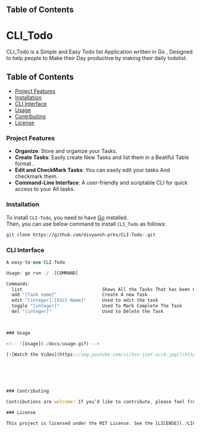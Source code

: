 
## Table of Contents
# CLI_Todo

CLI_Todo is a Simple and Easy Todo list Application written in Go , Designed to help people to Make their Day productive by making their daily todolist.

## Table of Contents

- [Project Features](#project-features)
- [Installation](#installation)
- [CLI Interface](#cli-interface)
- [Usage](#usage)
- [Contributing](#contributing)
- [License](#license)

### Project Features

- **Organize**: Store and organize your Tasks.
- **Create Tasks**: Easily create New Tasks and list them in a Beatiful Table format .
- **Edit and CheckMark Tasks**: You can easily edit your tasks And checkmark them.
- **Command-Line Interface**: A user-friendly and scriptable CLI for quick access to your All tasks.

### Installation

To install `CLI-Todo`, you need to have [Go](https://go.dev/doc/install) installed.  
Then, you can use below command to install `CLI_Todo` as follows:



```bash
git clone https://github.com/divyansh-prks/CLI-Todo-.git
```

### CLI Interface

```rust
A easy-to-use CLI-Todo

Usage: go run ./ -[COMMAND]

Commands:
  list                              Shows All the Tasks That has been Created
  add "[Task name]"                 Create A new Task
  edit "[integer]:[Edit Name]"      Used to edit the task
  toggle "[integer]"                Used To Mark Complete The Task 
  del "[integer]"                   Used to Delete the Task
  


### Usage

<!-- ![Usage](./docs/usage.gif) -->

[![Watch the Video](https://img.youtube.com/vi/3sv-jieY-uc/0.jpg)](https://youtu.be/3sv-jieY-uc)






### Contributing

Contributions are welcome! If you’d like to contribute, please feel free to open an issue or submit a pull request. Checkout our [CONTRIBUTING](./CONTRIBUTING.md) file for details on how to contribute.

### License

This project is licensed under the MIT License. See the [LICENSE](./LICENSE) file for details.
